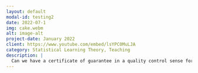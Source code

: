 ```yaml
---
layout: default
modal-id: testing2
date: 2022-07-1
img: cake.webm
alt: image-alt
project-date: January 2022
client: https://www.youtube.com/embed/lsYPC0MuLJA
category: Statistical Learning Theory, Teaching
description: |
  Can we have a certificate of guarantee in a quality control sense for Neural Networks? NO. Neural Network are too wiggly, hence they always overfit. But all hope is not lost. Neural Networks combined with human supervision and good design leads to faster workflows. We must empirically verify if a Neural Network's precision/recall is good enough for the task at hand.
---
```

